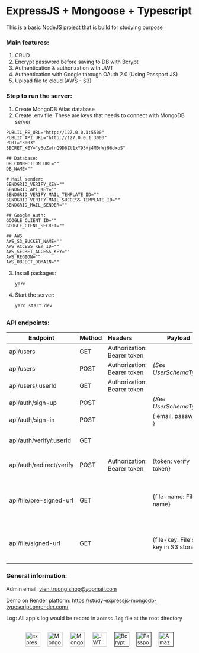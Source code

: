 # ExpressJS + Mongoose + Typescript

This is a basic NodeJS project that is build for studying purpose

### Main features:

1. CRUD
2. Encrypt password before saving to DB with Bcrypt
3. Authentication & authorization with JWT
4. Authentication with Google through OAuth 2.0 (Using Passport JS)
5. Upload file to cloud (AWS - S3)

### Step to run the server:

1. Create MongoDB Atlas database
2. Create .env file. These are keys that needs to connect with MongoDB server

```
PUBLIC_FE_URL="http://127.0.0.1:5500"
PUBLIC_API_URL="http://127.0.0.1:3003"
PORT="3003"
SECRET_KEY="y6oZwfnQ9D6Zt1xY93Hj4M0nWj96dxoS"

## Database:
DB_CONNECTION_URI=""
DB_NAME=""

# Mail sender:
SENDGRID_VERIFY_KEY=""
SENDGRID_API_KEY=""
SENDGRID_VERIFY_MAIL_TEMPLATE_ID=""
SENDGRID_VERIFY_MAIL_SUCCESS_TEMPLATE_ID=""
SENDGRID_MAIL_SENDER=""

## Google Auth:
GOOGLE_CLIENT_ID=""
GOOGLE_CIENT_SECRET=""

## AWS
AWS_S3_BUCKET_NAME=""
AWS_ACCESS_KEY_ID=""
AWS_SECRET_ACCESS_KEY=""
AWS_REGION=""
AWS_OBJECT_DOMAIN=""
```

3. Install packages:

   `yarn`

4. Start the server:

   `yarn start:dev`

##

### API endpoints:

| Endpoint                 | Method | Headers                     | Payload                              | Role  | Description                                                  |
| ------------------------ | ------ | :-------------------------- | ------------------------------------ | ----- | ------------------------------------------------------------ |
| api/users                | GET    | Authorization: Bearer token |                                      | Admin | Get list users                                               |
| api/users                | POST   | Authorization: Bearer token | _(See UserSchemaType)_               | Admin | Create user                                                  |
| api/users/:userId        | GET    | Authorization: Bearer token |                                      | Admin | Get user by id                                               |
| api/auth/sign-up         | POST   |                             | _(See UserSchemaType)_               |       | Sign up                                                      |
| api/auth/sign-in         | POST   |                             | { email, password }                  |       | Sign in                                                      |
| api/auth/verify/:userId  | GET    |                             |                                      |       | Verify account after sign in                                 |
| api/auth/redirect/verify | POST   | Authorization: Bearer token | {token: verify token}                |       | Verify redirect token                                        |
| api/file/pre-signed-url  | GET    |                             | {file-name: File's name}             |       | Get Presigned-url (FE will use this to upload file directly) |
| api/file/signed-url      | GET    |                             | {file-key: File's key in S3 storage} |       | Get file's signed-url (This is a temporary url)              |

### General information:

Admin email: vien.truong.shop@yopmail.com

Demo on Render platform: https://study-expressjs-mongodb-typescript.onrender.com/

Log: All app's log would be record in `access.log` file at the root directory

##

<div style='display: flex; justify-content: center; gap: 20px; flex-wrap: wrap'>
  <a href="https://expressjs.com/" target="_blank">
    <img src="https://expressjs.com/images/express-facebook-share.png" alt="expressjs" title="ExpressJS" min-width="40" height="40"/>
  </a>
  <a href="https://www.mongodb.com/" target="_blank">
    <img src="https://w7.pngwing.com/pngs/956/695/png-transparent-mongodb-original-wordmark-logo-icon-thumbnail.png" alt="MongoDB" title="MongoDB" min-width="40" height="40"/>
  </a>
  <a href="https://mongoosejs.com/" target="_blank">
    <img src="https://encrypted-tbn0.gstatic.com/images?q=tbn:ANd9GcQltfbPnGvdTOlfmF5F-u-SCmW9NoJ5yNybxnAGeckXsg&s" alt="Mongoose" title="Mongoose" min-width="40" height="40"/>
  </a>
  <a href="https://jwt.io/" target="_blank">
    <img src="https://encrypted-tbn0.gstatic.com/images?q=tbn:ANd9GcS4VF0m8nvqLyrkXsLmTOHjlG9drd1qptu9sfnxTl8LaA&s" alt="JWT" title="JWT" min-width="40" height="40"/>
  </a>
  <a href="" target="_blank">
    <img src="https://encrypted-tbn0.gstatic.com/images?q=tbn:ANd9GcRYAsUc7PTA4ShWqqSSHIZkBc7dJf8DbsuMp80CFfiifQ&s" alt="Bcrypt Hash" title="Bcrypt Hash" min-width="40" height="40"/>
  </a>
  <a href="" target="_blank">
    <img src="https://miro.medium.com/v2/resize:fit:1400/1*1uqt6nCd57rb7RyUbeQFjw.png" alt="PassportJS" title="PassportJS" min-width="40" height="40"/>
  </a>
  <a href="" target="_blank">
    <img src="https://encrypted-tbn0.gstatic.com/images?q=tbn:ANd9GcR-jCtEO6HH2IS66vGM_BOhmUOBo7r8mUGSukqfSy36ow&s" alt="Amazon S3" title="Amazon S3" min-width="40" height="40"/>
  </a>
</div>
